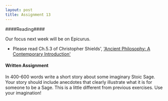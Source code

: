 ```yaml
---
layout: post
title: Assignment 13
---
```


####Reading####

Our focus next week will be on Epicurus.

- Please read Ch.5.3 of Christopher Shields', <a href="https://www.dropbox.com/s/x239769cgied1oo/Shields%2C%20Ancient%20Philosophy%20A%20Contemporary%20Introduction%2C%2012.pdf?dl=0">'Ancient Philosophy: A Contemporary Introduction'</a> 

 


#### Written Assignment ####

In 400-600 words write a short story about some imaginary Stoic Sage. Your story should include anecdotes that clearly illustrate what it is for someone to be a Sage. This is a little different from previous exercises. Use your imagination! 